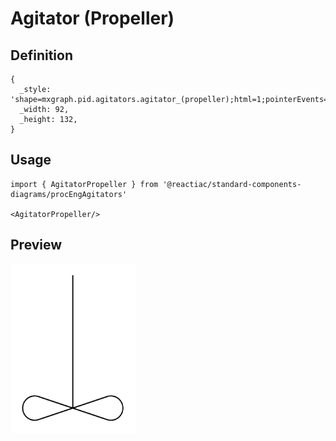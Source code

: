 # Agitator (Propeller)

## Definition

```
{
  _style: 'shape=mxgraph.pid.agitators.agitator_(propeller);html=1;pointerEvents=1;align=center;verticalLabelPosition=bottom;verticalAlign=top;dashed=0;',
  _width: 92,
  _height: 132,
}
```

## Usage

```
import { AgitatorPropeller } from '@reactiac/standard-components-diagrams/procEngAgitators'

<AgitatorPropeller/>
```

## Preview

<img src="./agitator-propeller.png" width="200"/>
